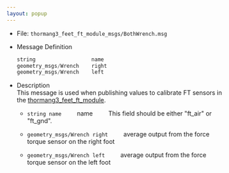 ```yaml
---
layout: popup
---
```


- File: `thormang3_feet_ft_module_msgs/BothWrench.msg`

- Message Definition
    ```py
    string                  name
    geometry_msgs/Wrench    right
    geometry_msgs/Wrench    left
    ```

- Description  
This message is used when publishing values to calibrate FT sensors in the [thormang3_feet_ft_module].

    * `string name`
&emsp;&emsp; name
&emsp;&emsp; This field should be either "ft_air" or "ft_gnd".

    * `geometry_msgs/Wrench right`
&emsp;&emsp; average output from the force torque sensor on the right foot
    * `geometry_msgs/Wrench left`
&emsp;&emsp; average output from the force torque sensor on the left foot


[thormang3_feet_ft_module]: /docs/en/platform/thormang3/thormang3_ros_packages/#thormang3-feet-ft-module
